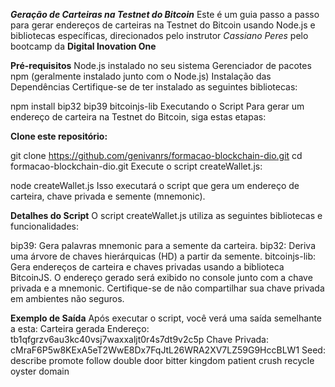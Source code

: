 ***Geração de Carteiras na Testnet do Bitcoin***
Este é um guia passo a passo para gerar endereços de carteiras na Testnet do Bitcoin usando Node.js e bibliotecas específicas, direcionados pelo instrutor 
*Cassiano Peres* pelo bootcamp da **Digital Inovation One**

**Pré-requisitos**
Node.js instalado no seu sistema
Gerenciador de pacotes npm (geralmente instalado junto com o Node.js)
Instalação das Dependências
Certifique-se de ter instalado as seguintes bibliotecas:

npm install bip32 bip39 bitcoinjs-lib
Executando o Script
Para gerar um endereço de carteira na Testnet do Bitcoin, siga estas etapas:

**Clone este repositório:**

git clone https://github.com/genivanrs/formacao-blockchain-dio.git
cd formacao-blockchain-dio.git
Execute o script createWallet.js:

node createWallet.js
Isso executará o script que gera um endereço de carteira, chave privada e semente (mnemonic).

**Detalhes do Script**
O script createWallet.js utiliza as seguintes bibliotecas e funcionalidades:

bip39: Gera palavras mnemonic para a semente da carteira.
bip32: Deriva uma árvore de chaves hierárquicas (HD) a partir da semente.
bitcoinjs-lib: Gera endereços de carteira e chaves privadas usando a biblioteca BitcoinJS.
O endereço gerado será exibido no console junto com a chave privada e a mnemonic. Certifique-se de não compartilhar sua chave privada em ambientes não seguros.

**Exemplo de Saída**
Após executar o script, você verá uma saída semelhante a esta:
Carteira gerada
Endereço: tb1qfgrzv6au3kc40vsj7waxxaljt0r4s7dt9v2c5p
Chave Privada: cMraF6P5w8KExA5eT2WwE8Dx7FqJtL26WRA2XV7LZ59G9HccBLW1
Seed: describe promote follow double door bitter kingdom patient crush recycle oyster domain
